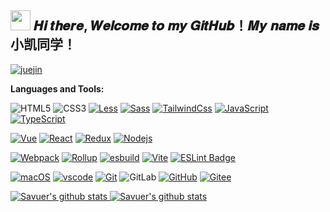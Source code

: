 
<h2 ><img src="https://cdn.jsdelivr.net/gh/dmego/images/img/Hi.gif" height="32" /> 𝑯𝒊 𝒕𝒉𝒆𝒓𝒆, 𝑾𝒆𝒍𝒄𝒐𝒎𝒆 𝒕𝒐 𝒎𝒚 𝑮𝒊𝒕𝑯𝒖𝒃！𝑴𝒚 𝒏𝒂𝒎𝒆 𝒊𝒔 小凯同学！</h2>

<p>
  <a href="https://juejin.cn/user/1093344720597416"><img src="https://img.shields.io/badge/juejin-小凯同学-blue" alt="juejin"></a>
  
</p>

**Languages and Tools:**  

![HTML5](https://img.shields.io/badge/-HTML5-%23E44D27?style=flat-square&logo=html5&logoColor=ffffff)
![CSS3](https://img.shields.io/badge/-CSS3-%231572B6?style=flat-square&logo=css3)
[![Less](https://img.shields.io/badge/-Less-224373?style=flat-square&logo=less&logoColor=ffffff)](https://less.bootcss.com/)
[![Sass](https://img.shields.io/badge/-Sass-%23CC6699?style=flat-square&logo=sass&logoColor=ffffff)](https://www.sass.hk/)
[![TailwindCss](https://img.shields.io/badge/-TailwindCss-%231a202c?style=flat-square&logo=tailwind-css)](https://www.tailwindcss.cn/)
[![JavaScript](https://img.shields.io/badge/-JavaScript-%23F7DF1C?style=flat-square&logo=javascript&logoColor=000000&labelColor=%23F7DF1C&color=%23FFCE5A)](https://developer.mozilla.org/zh-CN/docs/learn/JavaScript)
[![TypeScript](https://img.shields.io/badge/-TypeScript-007ACC?style=flat-square&logo=typescript&logoColor=white)](https://www.typescriptlang.org/)

[![Vue](https://img.shields.io/badge/Vue-42b883?logo=vuedotjs&logoColor=fff&style=flat-square)](https://cn.vuejs.org/)
[![React](https://img.shields.io/badge/-React-%23282C34?style=flat-square&logo=react)](https://react.dev/)
[![Redux](https://img.shields.io/badge/Redux-6b41b4?logo=redux&logoColor=fff&style=flat-square)](https://cn.redux.js.org/)
[![Nodejs](https://img.shields.io/badge/-Node.js-%23282C34?style=flat-square&logo=node.js)](https://nodejs.org/en)

[![Webpack](https://img.shields.io/badge/-Webpack-%232C3A42?style=flat-square&logo=webpack)](https://www.webpackjs.com/)
[![Rollup](https://img.shields.io/badge/-Rollup-%23EC4A3F?style=flat-square&logo=rollupdotjs&logoColor=ffffff)](https://rollupjs.org/introduction/)
[![esbuild](https://img.shields.io/badge/esbuild-FFCF00?logo=esbuild&logoColor=000&style=flat-square)](https://esbuild.docschina.org/)
[![Vite](https://img.shields.io/badge/Vite-646CFF?logo=vite&logoColor=fff&style=flat-square)](https://cn.vitejs.dev/)
[![ESLint Badge](https://img.shields.io/badge/ESLint-4B32C3?logo=eslint&logoColor=fff&style=flat-square)](https://eslint.org/)

[![macOS](https://img.shields.io/badge/-macOS-%232C3A42?style=flat-square&logo=apple)](https://support.apple.com/zh-cn/macos)
[![vscode](https://img.shields.io/badge/IDE-VSCode-blue?style=flat-square&logo=visual-studio-code&logoColor=ffffff)](https://code.visualstudio.com/)
[![Git](https://img.shields.io/badge/-Git-%23F05032?style=flat-square&logo=git&logoColor=%23ffffff)](https://git-scm.com/book/zh/v2/%E8%B5%B7%E6%AD%A5-%E5%AE%89%E8%A3%85-Git)
![GitLab](https://img.shields.io/badge/-GitLab-FCA121?style=flat-square&logo=gitlab)
[![GitHub](https://img.shields.io/badge/-GitHub-1d2024?style=flat-square&logo=github)](https://github.com/xiaokai516)
[![Gitee](https://img.shields.io/badge/-Gitee-b21e21?style=flat-square&logo=gitee)](https://gitee.com/)

<a href="https://github.com/xiaokai516">
  <img src="https://github-readme-stats.vercel.app/api?username=xiaokai516&show_icons=true&theme=radical"  alt="Savuer's github stats" data-canonical-src="https://github-readme-stats.vercel.app/api?username=xiaokai516&show_icons=true&theme=radical" style="max-width:100%;">
</a>
<a href="https://github.com/xiaokai516">
  <img src="https://github-readme-stats.vercel.app/api/top-langs/?username=xiaokai516&layout=compact&theme=radical" alt="Savuer's github stats" data-canonical-src="https://github-readme-stats.vercel.app/api?username=xiaokai516&show_icons=true&theme=radical" style="max-width:100%;">
</a>

<!--
**FCodeDev/FCodeDev** is a ✨ _special_ ✨ repository because its `README.md` (this file) appears on your GitHub profile.

Here are some ideas to get you started:

- 🔭 I’m currently working on ...
- 🌱 I’m currently learning ...
- 👯 I’m looking to collaborate on ...
- 🤔 I’m looking for help with ...
- 💬 Ask me about ...
- 📫 How to reach me: ...
- 😄 Pronouns: ...
- ⚡ Fun fact: ...
![MobX](https://img.shields.io/badge/MobX-F95?logo=mobx&logoColor=fff&style=flat-square)
-->
